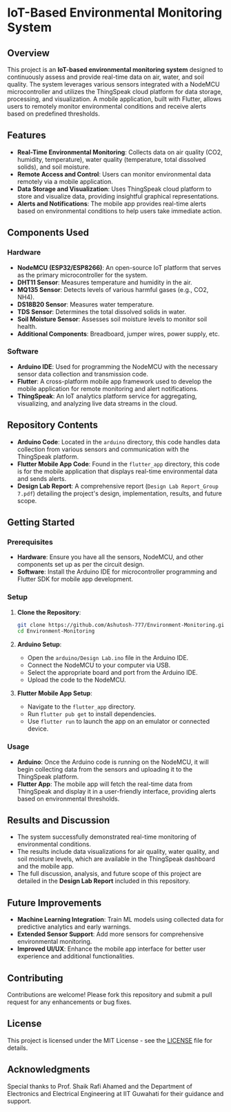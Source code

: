 # IoT-Based Environmental Monitoring System

## Overview

This project is an **IoT-based environmental monitoring system** designed to continuously assess and provide real-time data on air, water, and soil quality. The system leverages various sensors integrated with a NodeMCU microcontroller and utilizes the ThingSpeak cloud platform for data storage, processing, and visualization. A mobile application, built with Flutter, allows users to remotely monitor environmental conditions and receive alerts based on predefined thresholds.

## Features

- **Real-Time Environmental Monitoring**: Collects data on air quality (CO2, humidity, temperature), water quality (temperature, total dissolved solids), and soil moisture.
- **Remote Access and Control**: Users can monitor environmental data remotely via a mobile application.
- **Data Storage and Visualization**: Uses ThingSpeak cloud platform to store and visualize data, providing insightful graphical representations.
- **Alerts and Notifications**: The mobile app provides real-time alerts based on environmental conditions to help users take immediate action.

## Components Used

### Hardware

- **NodeMCU (ESP32/ESP8266)**: An open-source IoT platform that serves as the primary microcontroller for the system.
- **DHT11 Sensor**: Measures temperature and humidity in the air.
- **MQ135 Sensor**: Detects levels of various harmful gases (e.g., CO2, NH4).
- **DS18B20 Sensor**: Measures water temperature.
- **TDS Sensor**: Determines the total dissolved solids in water.
- **Soil Moisture Sensor**: Assesses soil moisture levels to monitor soil health.
- **Additional Components**: Breadboard, jumper wires, power supply, etc.

### Software

- **Arduino IDE**: Used for programming the NodeMCU with the necessary sensor data collection and transmission code.
- **Flutter**: A cross-platform mobile app framework used to develop the mobile application for remote monitoring and alert notifications.
- **ThingSpeak**: An IoT analytics platform service for aggregating, visualizing, and analyzing live data streams in the cloud.

## Repository Contents

- **Arduino Code**: Located in the `arduino` directory, this code handles data collection from various sensors and communication with the ThingSpeak platform.
- **Flutter Mobile App Code**: Found in the `flutter_app` directory, this code is for the mobile application that displays real-time environmental data and sends alerts.
- **Design Lab Report**: A comprehensive report (`Design Lab Report_Group 7.pdf`) detailing the project's design, implementation, results, and future scope.

## Getting Started

### Prerequisites

- **Hardware**: Ensure you have all the sensors, NodeMCU, and other components set up as per the circuit design.
- **Software**: Install the Arduino IDE for microcontroller programming and Flutter SDK for mobile app development.

### Setup

1. **Clone the Repository**:
   ```bash
   git clone https://github.com/Ashutosh-777/Environment-Monitoring.git
   cd Environment-Monitoring
   ```

2. **Arduino Setup**:
   - Open the `arduino/Design Lab.ino` file in the Arduino IDE.
   - Connect the NodeMCU to your computer via USB.
   - Select the appropriate board and port from the Arduino IDE.
   - Upload the code to the NodeMCU.

3. **Flutter Mobile App Setup**:
   - Navigate to the `flutter_app` directory.
   - Run `flutter pub get` to install dependencies.
   - Use `flutter run` to launch the app on an emulator or connected device.

### Usage

- **Arduino**: Once the Arduino code is running on the NodeMCU, it will begin collecting data from the sensors and uploading it to the ThingSpeak platform.
- **Flutter App**: The mobile app will fetch the real-time data from ThingSpeak and display it in a user-friendly interface, providing alerts based on environmental thresholds.

## Results and Discussion

- The system successfully demonstrated real-time monitoring of environmental conditions.
- The results include data visualizations for air quality, water quality, and soil moisture levels, which are available in the ThingSpeak dashboard and the mobile app.
- The full discussion, analysis, and future scope of this project are detailed in the **Design Lab Report** included in this repository.

## Future Improvements

- **Machine Learning Integration**: Train ML models using collected data for predictive analytics and early warnings.
- **Extended Sensor Support**: Add more sensors for comprehensive environmental monitoring.
- **Improved UI/UX**: Enhance the mobile app interface for better user experience and additional functionalities.

## Contributing

Contributions are welcome! Please fork this repository and submit a pull request for any enhancements or bug fixes.

## License

This project is licensed under the MIT License - see the [LICENSE](LICENSE) file for details.

## Acknowledgments

Special thanks to Prof. Shaik Rafi Ahamed and the Department of Electronics and Electrical Engineering at IIT Guwahati for their guidance and support.

